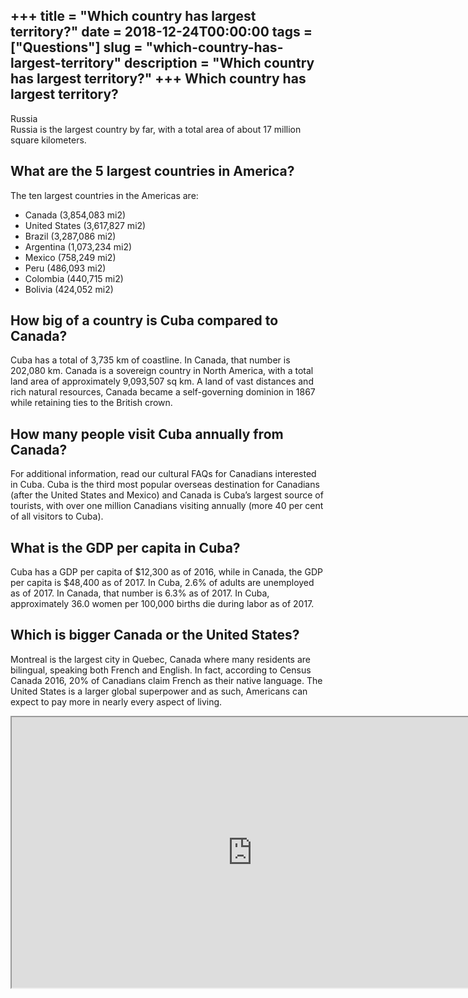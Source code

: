 +++
title = "Which country has largest territory?"
date = 2018-12-24T00:00:00
tags = ["Questions"]
slug = "which-country-has-largest-territory"
description = "Which country has largest territory?"
+++
Which country has largest territory?
------------------------------------

Russia  
Russia is the largest country by far, with a total area of about 17 million square kilometers.

What are the 5 largest countries in America?
--------------------------------------------

The ten largest countries in the Americas are:

- Canada (3,854,083 mi2)
- United States (3,617,827 mi2)
- Brazil (3,287,086 mi2)
- Argentina (1,073,234 mi2)
- Mexico (758,249 mi2)
- Peru (486,093 mi2)
- Colombia (440,715 mi2)
- Bolivia (424,052 mi2)

How big of a country is Cuba compared to Canada?
------------------------------------------------

Cuba has a total of 3,735 km of coastline. In Canada, that number is 202,080 km. Canada is a sovereign country in North America, with a total land area of approximately 9,093,507 sq km. A land of vast distances and rich natural resources, Canada became a self-governing dominion in 1867 while retaining ties to the British crown.

How many people visit Cuba annually from Canada?
------------------------------------------------

For additional information, read our cultural FAQs for Canadians interested in Cuba. Cuba is the third most popular overseas destination for Canadians (after the United States and Mexico) and Canada is Cuba’s largest source of tourists, with over one million Canadians visiting annually (more 40 per cent of all visitors to Cuba).

What is the GDP per capita in Cuba?
-----------------------------------

Cuba has a GDP per capita of $12,300 as of 2016, while in Canada, the GDP per capita is $48,400 as of 2017. In Cuba, 2.6% of adults are unemployed as of 2017. In Canada, that number is 6.3% as of 2017. In Cuba, approximately 36.0 women per 100,000 births die during labor as of 2017.

Which is bigger Canada or the United States?
--------------------------------------------

Montreal is the largest city in Quebec, Canada where many residents are bilingual, speaking both French and English. In fact, according to Census Canada 2016, 20% of Canadians claim French as their native language. The United States is a larger global superpower and as such, Americans can expect to pay more in nearly every aspect of living.

<iframe allow="accelerometer; autoplay; clipboard-write; encrypted-media; gyroscope; picture-in-picture" allowfullscreen="" class="__youtube_prefs__  epyt-is-override  no-lazyload" data-no-lazy="1" data-origheight="433" data-origwidth="770" data-skipgform_ajax_framebjll="" height="433" id="_ytid_70119" loading="lazy" src="https://www.youtube.com/embed/qEkohFL928w?enablejsapi=1&autoplay=0&cc_load_policy=0&cc_lang_pref=&iv_load_policy=1&loop=0&modestbranding=0&rel=1&fs=1&playsinline=0&autohide=2&theme=dark&color=red&controls=1&" title="YouTube player" width="770"></iframe>